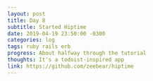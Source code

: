 ```yaml
---
layout: post
title: Day 8
subtitle: Started Hiptime
date: 2019-04-19 23:50:00 -0300
categories: log
tags: ruby rails erb
progress: About halfway through the tutorial
thoughts: It's a todoist-inspired app
link: https://github.com/zeebear/hiptime
---
```

